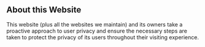 ## About this Website
This website (plus all the websites we maintain) and its owners take a proactive approach to user privacy and ensure the necessary steps are taken to protect the privacy of its users throughout their visiting experience.
